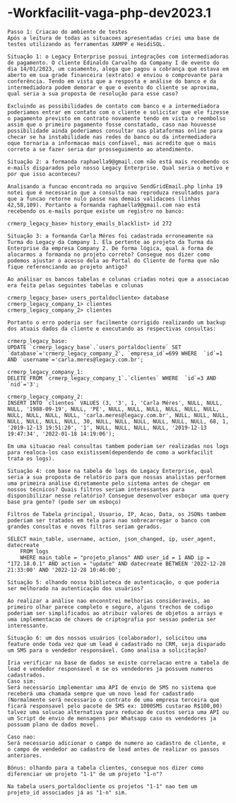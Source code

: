 # -Workfacilit-vaga-php-dev2023.1


    Passo 1: Criacao do ambiente de testes
    Após a leitura de todas as situacoes apresentadas criei uma base de testes utilizando as ferramentas XAMPP e HeidiSQL.

    Situação 1: o Legacy Enterprise possui integrações com intermediadoras de pagamento. O cliente Edinaldo Carvalho da Company I de evento do dia 14/01/2023, um casamento, alega que pagou a cobrança que estava em aberto em sua grade financeira (extrato) e enviou o comprovante para conferência. Tendo em vista que a resposta e análise do banco e da intermediadora podem demorar e que o evento do cliente se aproxima, qual seria a sua proposta de resolução para esse caso?

    Excluindo as possibilidades de contato com banco e a intermediadora poderiamos entrar em contato com o cliente e solicitar que ele fizesse o pagamento previsto em contrato novamente tendo em vista o reembolso assim que o primeiro pagamento fosse constatado, caso nao houvesse possibilidade ainda poderiamos consultar nas plataformas online para checar se ha instabilidade nas redes do banco ou da intermediadora oque tornaria a informacao mais confiavel, mas acredito que o mais correto a se fazer seria dar prosseguimento ao atendimento.

    Situação 2: a formanda raphaella9@gmail.com não está mais recebendo os e-mails disparados pelo nosso Legacy Enterprise. Qual seria o motivo e por que isso aconteceu?

    Analisando a funcao encontrada no arquivo SendGridEmail.php linha 19 notei que é necessario que a consulta nao reproduza resultados para que a funcao retorne nulo passe nas demais validacoes (linhas 42,58,109). Portanto a formanda raphaella9@gmail.com nao está recebendo os e-mails porque existe um registro no banco:

    crmerp_legacy_base> history_emails_blacklist> id 272

    Situação 3: a formanda Carla Méres foi cadastrada erroneamente na Turma do Legacy da Company 1. Ela pertente ao projeto da Turma da Enterprise da empresa Company 2. De forma lógica, qual a forma de alocarmos a formanda no projeto correto? Consegue nos dizer como podemos ajustar o acesso dela ao Portal do Cliente de forma que não fique referenciando ao projeto antigo?

    Ao análisar os bancos tabelas e colunas criadas notei que a associacao era feita pelas seguintes tabelas e colunas

    crmerp_legacy_base> users_portaldocliente> database
    crmerp_legacy_company_1> clientes
    crmerp_legacy_company_2> clientes

    Portanto o erro poderia ser facilmente corrigido realizando um backup dos atuais dados da cliente e executando as respectivas consultas:

    crmerp_legacy_base:
    UPDATE `crmerp_legacy_base`.`users_portaldocliente` SET `database`='crmerp_legacy_company_2', `empresa_id`=699 WHERE  `id`=1 AND `username`='carla.meres@legacy.com.br';
    
    crmerp_legacy_company_1:
    DELETE FROM `crmerp_legacy_company_1`.`clientes` WHERE  `id`=3 AND `nid`='3';
    
    crmerp_legacy_company_2:
    INSERT INTO `clientes` VALUES (3, '3', 1, 'Carla Méres', NULL, NULL, NULL, '1988-09-19', NULL, 'PE', NULL, NULL, NULL, NULL, NULL, NULL, NULL, NULL, NULL, NULL, 'carla.meres@legacy.com.br', NULL, NULL, NULL, NULL, NULL, NULL, NULL, 30, NULL, NULL, NULL, NULL, NULL, NULL, 68, 1, '2019-12-13 19:51:20', '1', NULL, NULL, NULL, NULL, '2019-12-13 19:47:34', '2022-01-18 14:19:06');

    Em uma situacao real consultas tambem poderiam ser realizadas nos logs para realoca-los caso existissem(dependendo de como a workfacilit trata os logs).

    Situação 4: com base na tabela de logs do Legacy Enterprise, qual seria a sua proposta de relatório para que nossas analistas performem uma primeira análise diretamente pelo sistema antes de chegar em nossos técnicos? Quais filtros seriam interessantes para disponibilizar nesse relatório? Consegue desenvolver esboçar uma query base pra gente? (pode ser um esboço)

    Filtros de Tabela principal, Usuario, IP, Acao, Data, os JSONs tambem poderiam ser tratados em tela para nao sobrecarregar o banco com grandes consultas e novos filtros seriam gerados.

    SELECT main_table, username, action, json_changed, ip, user_agent, datecreate
		FROM logs
		WHERE main_table = "projeto_planos" AND user_id = 1 AND ip = "172.18.0.1" AND action = "update" AND datecreate BETWEEN '2022-12-20 21:33:00' AND '2022-12-28 10:46:00';

    Situação 5: olhando nossa biblioteca de autenticação, o que poderia ser melhorado na autenticação dos usuários?

    Ao realizar a análise nao enconntrei melhorias consideraveis, ao primeiro olhar parece completo e seguro, alguns trechos de codigo poderiam ser simplificados ao atribuir valores de objetos a arrays e uma implementacao de chaves de criptografia por sessao poderia ser interessante. 

    Situação 6: um dos nossos usuários (colaborador), solicitou uma feature onde toda vez que um lead é cadastrado no CRM, seja disparado um SMS para o vendedor responsável. Como analisa a solicitação?

    Iria verificar na base de dados se existe correlacao entre a tabela de lead e vendedor responsavel e se os vendedores ja possuem numeros cadastrados.
    Caso sim:
    Será necessario implementar uma API de envio de SMS no sistema que receberá uma chamada sempre que um novo lead for cadastrado (Normalmente será necessario o contrato de uma empresa terceira que ficará responsavel pelo pacote de SMS ex: 1000SMS custarao R$100,00) talvez uma solucao alternativa para reducao de custos seria uma API ou um Script de envio de mensagens por Whatsapp caso os vendedores ja possuam plano de dados movel.

    Caso nao: 
    Será necessario adicionar o campo de numero ao cadastro de cliente, e o campo de vendedor ao cadastro de lead antes de realizar os passos anteriores.

    Bônus: olhando para a tabela clientes, consegue nos dizer como diferenciar um projeto "1-1" de um projeto "1-n"?

    Na tabela users_portaldocliente os projetos "1-1" nao tem um projeto_id associados já as "1-n" sim.
